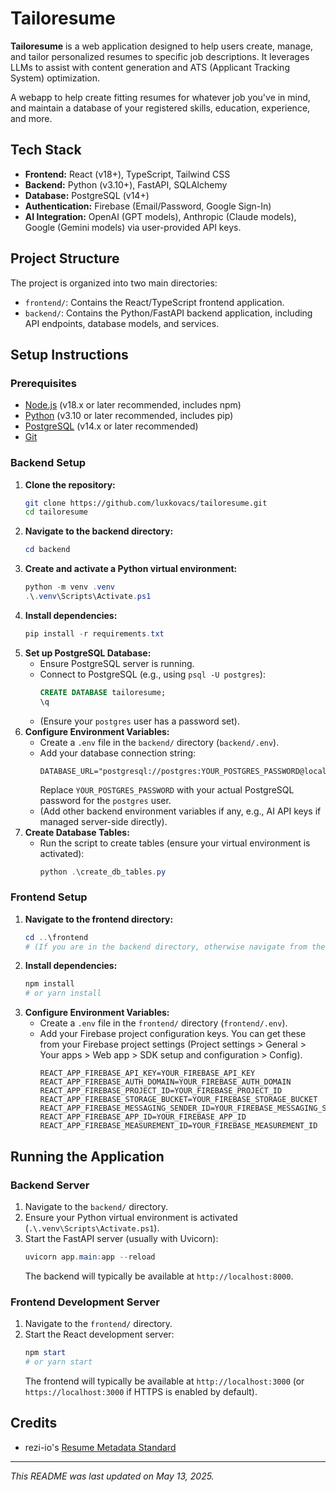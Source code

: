 # Tailoresume

**Tailoresume** is a web application designed to help users create, manage, and tailor personalized resumes to specific job descriptions. It leverages LLMs to assist with content generation and ATS (Applicant Tracking System) optimization.

A webapp to help create fitting resumes for whatever job you've in mind, and maintain a database of your registered skills, education, experience, and more.

## Tech Stack

- **Frontend:** React (v18+), TypeScript, Tailwind CSS
- **Backend:** Python (v3.10+), FastAPI, SQLAlchemy
- **Database:** PostgreSQL (v14+)
- **Authentication:** Firebase (Email/Password, Google Sign-In)
- **AI Integration:** OpenAI (GPT models), Anthropic (Claude models), Google (Gemini models) via user-provided API keys.

## Project Structure

The project is organized into two main directories:

- `frontend/`: Contains the React/TypeScript frontend application.
- `backend/`: Contains the Python/FastAPI backend application, including API endpoints, database models, and services.

## Setup Instructions

### Prerequisites

- [Node.js](https://nodejs.org/) (v18.x or later recommended, includes npm)
- [Python](https://www.python.org/) (v3.10 or later recommended, includes pip)
- [PostgreSQL](https://www.postgresql.org/download/) (v14.x or later recommended)
- [Git](https://git-scm.com/)

### Backend Setup

1.  **Clone the repository:**
    ```bash
    git clone https://github.com/luxkovacs/tailoresume.git
    cd tailoresume
    ```
2.  **Navigate to the backend directory:**
    ```powershell
    cd backend
    ```
3.  **Create and activate a Python virtual environment:**
    ```powershell
    python -m venv .venv
    .\.venv\Scripts\Activate.ps1
    ```
4.  **Install dependencies:**
    ```powershell
    pip install -r requirements.txt
    ```
5.  **Set up PostgreSQL Database:**
    *   Ensure PostgreSQL server is running.
    *   Connect to PostgreSQL (e.g., using `psql -U postgres`):
        ```sql
        CREATE DATABASE tailoresume;
        \q
        ```
    *   (Ensure your `postgres` user has a password set).
6.  **Configure Environment Variables:**
    *   Create a `.env` file in the `backend/` directory (`backend/.env`).
    *   Add your database connection string:
        ```env
        DATABASE_URL="postgresql://postgres:YOUR_POSTGRES_PASSWORD@localhost/tailoresume"
        ```
        Replace `YOUR_POSTGRES_PASSWORD` with your actual PostgreSQL password for the `postgres` user.
    *   (Add other backend environment variables if any, e.g., AI API keys if managed server-side directly).
7.  **Create Database Tables:**
    *   Run the script to create tables (ensure your virtual environment is activated):
        ```powershell
        python .\create_db_tables.py
        ```

### Frontend Setup

1.  **Navigate to the frontend directory:**
    ```powershell
    cd ..\frontend 
    # (If you are in the backend directory, otherwise navigate from the root)
    ```
2.  **Install dependencies:**
    ```powershell
    npm install
    # or yarn install
    ```
3.  **Configure Environment Variables:**
    *   Create a `.env` file in the `frontend/` directory (`frontend/.env`).
    *   Add your Firebase project configuration keys. You can get these from your Firebase project settings (Project settings > General > Your apps > Web app > SDK setup and configuration > Config).
        ```env
        REACT_APP_FIREBASE_API_KEY=YOUR_FIREBASE_API_KEY
        REACT_APP_FIREBASE_AUTH_DOMAIN=YOUR_FIREBASE_AUTH_DOMAIN
        REACT_APP_FIREBASE_PROJECT_ID=YOUR_FIREBASE_PROJECT_ID
        REACT_APP_FIREBASE_STORAGE_BUCKET=YOUR_FIREBASE_STORAGE_BUCKET
        REACT_APP_FIREBASE_MESSAGING_SENDER_ID=YOUR_FIREBASE_MESSAGING_SENDER_ID
        REACT_APP_FIREBASE_APP_ID=YOUR_FIREBASE_APP_ID
        REACT_APP_FIREBASE_MEASUREMENT_ID=YOUR_FIREBASE_MEASUREMENT_ID
        ```

## Running the Application

### Backend Server

1.  Navigate to the `backend/` directory.
2.  Ensure your Python virtual environment is activated (`.\.venv\Scripts\Activate.ps1`).
3.  Start the FastAPI server (usually with Uvicorn):
    ```powershell
    uvicorn app.main:app --reload
    ```
    The backend will typically be available at `http://localhost:8000`.

### Frontend Development Server

1.  Navigate to the `frontend/` directory.
2.  Start the React development server:
    ```powershell
    npm start
    # or yarn start
    ```
    The frontend will typically be available at `http://localhost:3000` (or `https://localhost:3000` if HTTPS is enabled by default).


## Credits

- rezi-io's [Resume Metadata Standard](https://github.com/rezi-io/resume-standard)

---

*This README was last updated on May 13, 2025.*
